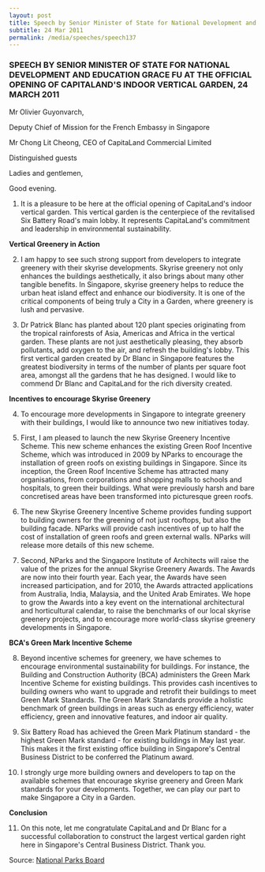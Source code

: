 ```yaml
---
layout: post
title: Speech by Senior Minister of State for National Development and Education Grace Fu at the official opening of CapitaLand's Indoor Vertical Garden, 24 March 2011
subtitle: 24 Mar 2011
permalink: /media/speeches/speech137
---
```


### SPEECH BY SENIOR MINISTER OF STATE FOR NATIONAL DEVELOPMENT AND EDUCATION GRACE FU AT THE OFFICIAL OPENING OF CAPITALAND'S INDOOR VERTICAL GARDEN, 24 MARCH 2011

Mr Olivier Guyonvarch,

Deputy Chief of Mission for the French Embassy in Singapore

Mr Chong Lit Cheong, CEO of CapitaLand Commercial Limited

Distinguished guests

Ladies and gentlemen,

Good evening.

1. It is a pleasure to be here at the official opening of CapitaLand's indoor vertical garden. This vertical garden is the centerpiece of the revitalised Six Battery Road's main lobby. It represents CapitaLand's commitment and leadership in environmental sustainability.

**Vertical Greenery in Action**

2. I am happy to see such strong support from developers to integrate greenery with their skyrise developments. Skyrise greenery not only enhances the buildings aesthetically, it also brings about many other tangible benefits. In Singapore, skyrise greenery helps to reduce the urban heat island effect and enhance our biodiversity. It is one of the critical components of being truly a City in a Garden, where greenery is lush and pervasive.

3. Dr Patrick Blanc has planted about 120 plant species originating from the tropical rainforests of Asia, Americas and Africa in the vertical garden. These plants are not just aesthetically pleasing, they absorb pollutants, add oxygen to the air, and refresh the building's lobby. This first vertical garden created by Dr Blanc in Singapore features the greatest biodiversity in terms of the number of plants per square foot area, amongst all the gardens that he has designed. I would like to commend Dr Blanc and CapitaLand for the rich diversity created.

**Incentives to encourage Skyrise Greenery**

4. To encourage more developments in Singapore to integrate greenery with their buildings, I would like to announce two new initiatives today.

5. First, I am pleased to launch the new Skyrise Greenery Incentive Scheme. This new scheme enhances the existing Green Roof Incentive Scheme, which was introduced in 2009 by NParks to encourage the installation of green roofs on existing buildings in Singapore. Since its inception, the Green Roof Incentive Scheme has attracted many organisations, from corporations and shopping malls to schools and hospitals, to green their buildings. What were previously harsh and bare concretised areas have been transformed into picturesque green roofs.

6. The new Skyrise Greenery Incentive Scheme provides funding support to building owners for the greening of not just rooftops, but also the building facade. NParks will provide cash incentives of up to half the cost of installation of green roofs and green external walls. NParks will release more details of this new scheme.

7. Second, NParks and the Singapore Institute of Architects will raise the value of the prizes for the annual Skyrise Greenery Awards. The Awards are now into their fourth year. Each year, the Awards have seen increased participation, and for 2010, the Awards attracted applications from Australia, India, Malaysia, and the United Arab Emirates. We hope to grow the Awards into a key event on the international architectural and horticultural calendar, to raise the benchmarks of our local skyrise greenery projects, and to encourage more world-class skyrise greenery developments in Singapore.

**BCA's Green Mark Incentive Scheme**

8. Beyond incentive schemes for greenery, we have schemes to encourage environmental sustainability for buildings. For instance, the Building and Construction Authority (BCA) administers the Green Mark Incentive Scheme for existing buildings. This provides cash incentives to building owners who want to upgrade and retrofit their buildings to meet Green Mark Standards. The Green Mark Standards provide a holistic benchmark of green buildings in areas such as energy efficiency, water efficiency, green and innovative features, and indoor air quality.

9. Six Battery Road has achieved the Green Mark Platinum standard - the highest Green Mark standard - for existing buildings in May last year. This makes it the first existing office building in Singapore's Central Business District to be conferred the Platinum award.

10. I strongly urge more building owners and developers to tap on the available schemes that encourage skyrise greenery and Green Mark standards for your developments. Together, we can play our part to make Singapore a City in a Garden.

**Conclusion**

11. On this note, let me congratulate CapitaLand and Dr Blanc for a successful collaboration to construct the largest vertical garden right here in Singapore's Central Business District. Thank you.

Source: [<a href="https://www.nparks.gov.sg/news/2011/3/speech-by-ms-grace-fu-senior-minister-of-state-for-national-development-and-education-at-the-official-opening-of-capitalands-indoor-vertical-garden-at-six-battery-road-on-24-march-2011-650pm" target="_blank">National Parks Board</a>](https://www.nparks.gov.sg/news/2011/3/speech-by-ms-grace-fu-senior-minister-of-state-for-national-development-and-education-at-the-official-opening-of-capitalands-indoor-vertical-garden-at-six-battery-road-on-24-march-2011-650pm)